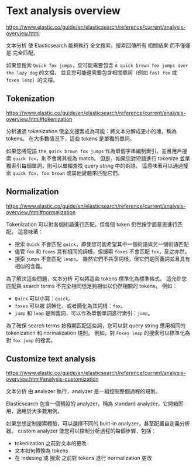 # Text analysis overview

https://www.elastic.co/guide/en/elasticsearch/reference/current/analysis-overview.html

文本分析 使 Elasticsearch 能夠執行 全文搜索，搜索回傳所有 相關結果 而不僅僅是 完全匹配。

如果您搜索 `Quick fox jumps`，您可能需要包含 `A quick brown fox jumps over the lazy dog` 的文檔，
並且您可能還需要包含相關單詞（例如 `fast fox` 或 `foxes leap`）的文檔。

## Tokenization

https://www.elastic.co/guide/en/elasticsearch/reference/current/analysis-overview.html#tokenization

分析通過 tokenization 使全文搜索成為可能：將文本分解成更小的塊，稱為 tokens。 
在大多數情況下，這些 tokens 是單獨的單詞。

如果您將短語 `the quick brown fox jumps` 作為單個字串編制索引，並且用戶搜索 `quick fox`，則不會將其視為 match。 
但是，如果您對短語進行 tokenize 並單獨索引每個單詞，則可以單獨查找 query string 中的術語。 
這意味著可以通過搜索 `quick fox`、`fox brown` 或其他變體來匹配它們。

## Normalization

https://www.elastic.co/guide/en/elasticsearch/reference/current/analysis-overview.html#normalization

Tokenization 可以對各個術語進行匹配，但每個 token 仍然按字面意思進行匹配。 這意味著：

* 搜索 `Quick` 不會匹配 `quick`，即使您可能希望其中一個術語與另一個術語匹配
* 儘管 `fox` 和 `foxes` 具有相同的詞根，但搜索 `foxes` 不會匹配 `fox`，反之亦然。
* 搜索 `jumps` 不會匹配 `leaps`。 雖然它們不共享詞根，但它們是同義詞並且具有相似的含義。

為了解決這些問題，文本分析 可以將這些 tokens 標準化為標準格式。 
這允許您匹配與 search terms 不完全相同但足夠相似以仍然相關的 tokens。 例如：

* `Quick` 可以小寫：`quick`。
* `foxes` 可以被 詞幹化，或者簡化為其詞根：`fox`。
* `jump` 和 `leap` 是同義詞，可以作為單個單詞進行索引：`jump`。

為了確保 search terms 按預期匹配這些詞，您可以對 query string 應用相同的 tokenization 和 normalization 規則。 
例如，對 `Foxes leap` 的搜索可以標準化為對 `fox jump` 的搜索。

## Customize text analysis

https://www.elastic.co/guide/en/elasticsearch/reference/current/analysis-overview.html#analysis-customization

文本分析 由 analyzer 執行，analyzer 是一組控制整個過程的規則。

Elasticsearch 包含一個預設的 analyzer，稱為 standard analyzer，它開箱即用，適用於大多數用例。

如果您想定制搜索體驗，可以選擇不同的 built-in analyzer，甚至配置自定義分析器。 
custom analyzer 使您可以控制分析過程的每個步驟，包括：

* tokenization 之前對文本的更改
* 文本如何轉換為 tokens
* 在 indexing 或 搜索 之前對 tokens 進行 normalization 更改
